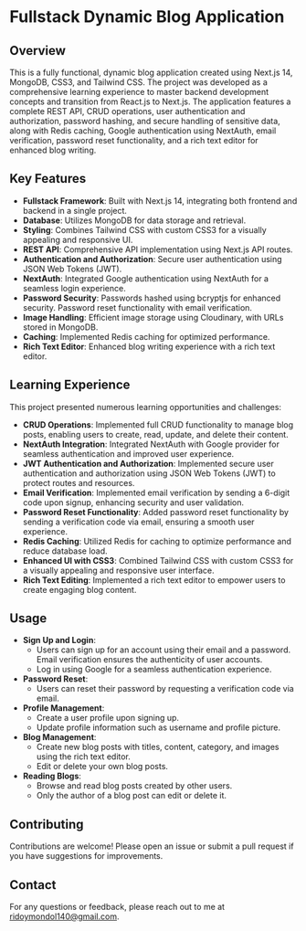 # Fullstack Dynamic Blog Application

## Overview

This is a fully functional, dynamic blog application created using Next.js 14, MongoDB, CSS3, and Tailwind CSS. The project was developed as a comprehensive learning experience to master backend development concepts and transition from React.js to Next.js. The application features a complete REST API, CRUD operations, user authentication and authorization, password hashing, and secure handling of sensitive data, along with Redis caching, Google authentication using NextAuth, email verification, password reset functionality, and a rich text editor for enhanced blog writing.

## Key Features

- **Fullstack Framework**: Built with Next.js 14, integrating both frontend and backend in a single project.
- **Database**: Utilizes MongoDB for data storage and retrieval.
- **Styling**: Combines Tailwind CSS with custom CSS3 for a visually appealing and responsive UI.
- **REST API**: Comprehensive API implementation using Next.js API routes.
- **Authentication and Authorization**: Secure user authentication using JSON Web Tokens (JWT).
- **NextAuth**: Integrated Google authentication using NextAuth for a seamless login experience.
- **Password Security**: Passwords hashed using bcryptjs for enhanced security. Password reset functionality with email verification.
- **Image Handling**: Efficient image storage using Cloudinary, with URLs stored in MongoDB.
- **Caching**: Implemented Redis caching for optimized performance.
- **Rich Text Editor**: Enhanced blog writing experience with a rich text editor.

## Learning Experience

This project presented numerous learning opportunities and challenges:

- **CRUD Operations**: Implemented full CRUD functionality to manage blog posts, enabling users to create, read, update, and delete their content.
- **NextAuth Integration**: Integrated NextAuth with Google provider for seamless authentication and improved user experience.
- **JWT Authentication and Authorization**: Implemented secure user authentication and authorization using JSON Web Tokens (JWT) to protect routes and resources.
- **Email Verification**: Implemented email verification by sending a 6-digit code upon signup, enhancing security and user validation.
- **Password Reset Functionality**: Added password reset functionality by sending a verification code via email, ensuring a smooth user experience.
- **Redis Caching**: Utilized Redis for caching to optimize performance and reduce database load.
- **Enhanced UI with CSS3**: Combined Tailwind CSS with custom CSS3 for a visually appealing and responsive user interface.
- **Rich Text Editing**: Implemented a rich text editor to empower users to create engaging blog content.

## Usage

- **Sign Up and Login**:
  - Users can sign up for an account using their email and a password. Email verification ensures the authenticity of user accounts.
  - Log in using Google for a seamless authentication experience.
- **Password Reset**:
  - Users can reset their password by requesting a verification code via email.
- **Profile Management**:
  - Create a user profile upon signing up.
  - Update profile information such as username and profile picture.
- **Blog Management**:
  - Create new blog posts with titles, content, category, and images using the rich text editor.
  - Edit or delete your own blog posts.
- **Reading Blogs**:
  - Browse and read blog posts created by other users.
  - Only the author of a blog post can edit or delete it.

## Contributing

Contributions are welcome! Please open an issue or submit a pull request if you have suggestions for improvements.

## Contact

For any questions or feedback, please reach out to me at [ridoymondol140@gmail.com](mailto:ridoymondol140@gmail.com).
